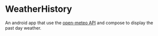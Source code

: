 # WeatherHistory

An android app that use the [open-meteo API](https://open-meteo.com/en/docs) and compose to display the past day weather.
